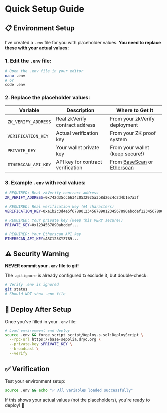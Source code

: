 # Quick Setup Guide

## 📋 Environment Setup

I've created a `.env` file for you with placeholder values. **You need to replace these with your actual values:**

### 1. Edit the `.env` file:

```bash
# Open the .env file in your editor
nano .env
# or
code .env
```

### 2. Replace the placeholder values:

| Variable | Description | Where to Get It |
|----------|-------------|-----------------|
| `ZK_VERIFY_ADDRESS` | Real zkVerify contract address | From your zkVerify deployment |
| `VERIFICATION_KEY` | Actual verification key | From your ZK proof system |
| `PRIVATE_KEY` | Your wallet private key | From your wallet (keep secure!) |
| `ETHERSCAN_API_KEY` | API key for contract verification | From [BaseScan](https://basescan.org/apis) or [Etherscan](https://etherscan.io/apis) |

### 3. Example `.env` with real values:

```bash
# REQUIRED: Real zkVerify contract address
ZK_VERIFY_ADDRESS=0x742d35cc6634c0532925a3b8d26c4c2d4b1e7a3f

# REQUIRED: Real verification key (64 characters)
VERIFICATION_KEY=0xa1b2c3d4e5f6789012345678901234567890abcdef1234567890abcdef123456

# REQUIRED: Your private key (keep this VERY secure!)
PRIVATE_KEY=0x1234567890abcdef...

# REQUIRED: Your Etherscan API key
ETHERSCAN_API_KEY=ABC123XYZ789...
```

## ⚠️ Security Warning

**NEVER commit your `.env` file to git!** 

The `.gitignore` is already configured to exclude it, but double-check:

```bash
# Verify .env is ignored
git status
# Should NOT show .env file
```

## 🚀 Deploy After Setup

Once you've filled in your `.env` file:

```bash
# Load environment and deploy
source .env && forge script script/Deploy.s.sol:DeployScript \
  --rpc-url https://base-sepolia.drpc.org \
  --private-key $PRIVATE_KEY \
  --broadcast \
  --verify
```

## ✅ Verification

Test your environment setup:

```bash
source .env && echo "✅ All variables loaded successfully"
```

If this shows your actual values (not the placeholders), you're ready to deploy! 🎯